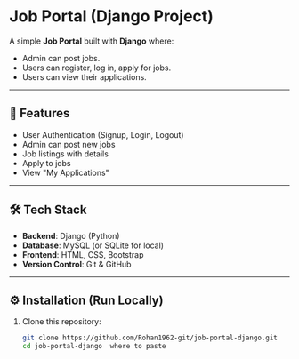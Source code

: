 # Job Portal (Django Project)

A simple **Job Portal** built with **Django** where:
- Admin can post jobs.
- Users can register, log in, apply for jobs.
- Users can view their applications.

---

## 🚀 Features
- User Authentication (Signup, Login, Logout)
- Admin can post new jobs
- Job listings with details
- Apply to jobs
- View "My Applications"

---

## 🛠 Tech Stack
- **Backend**: Django (Python)
- **Database**: MySQL (or SQLite for local)
- **Frontend**: HTML, CSS, Bootstrap
- **Version Control**: Git & GitHub

---

## ⚙️ Installation (Run Locally)
1. Clone this repository:
   ```bash
   git clone https://github.com/Rohan1962-git/job-portal-django.git
   cd job-portal-django  where to paste
